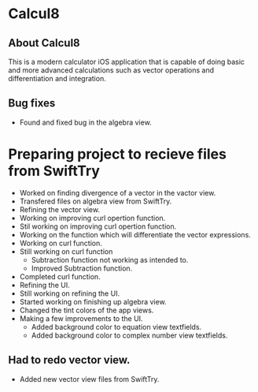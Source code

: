 # Calcul8

## About Calcul8
This is a modern calculator iOS application that is capable of doing basic and more advanced calculations such as vector operations and differentiation and integration.

## Bug fixes
* Found and fixed bug in the algebra view.

# Preparing project to recieve files from SwiftTry
* Worked on finding divergence of a vector in the vactor view.
* Transfered files on algebra view from SwiftTry.
* Refining the vector view.
* Working on improving curl opertion function.
* Stil working on improving curl opertion function.
* Working on the function which will differentiate the vector expressions.
* Working on curl function.
* Still working on curl function
  * Subtraction function not working as intended to.
  * Improved Subtraction function.
* Completed curl function.  
* Refining the UI.
* Still working on refining the UI.
* Started working on finishing up algebra view.
* Changed the tint colors of the app views.
* Making a few improvements to the UI.
  * Added background color to equation view textfields.
  * Added background color to complex number view textfields.

## Had to redo vector view.
* Added new vector view files from SwiftTry.

